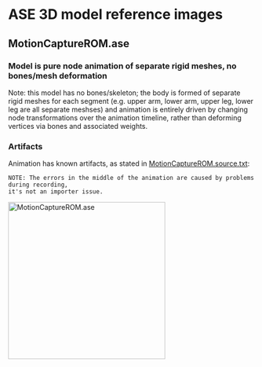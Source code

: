 # ASE 3D model reference images

## MotionCaptureROM.ase

### Model is pure node animation of separate rigid meshes, no bones/mesh deformation
Note: this model has no bones/skeleton; the body is formed of separate rigid meshes
for each segment (e.g. upper arm, lower arm, upper leg, lower leg are all separate meshses) 
and animation  is entirely driven by changing node transformations over the animation timeline, 
rather than deforming vertices via bones and associated weights.

### Artifacts
Animation has known artifacts, as stated in [MotionCaptureROM.source.txt](../MotionCaptureROM.source.txt):
```
NOTE: The errors in the middle of the animation are caused by problems during recording,
it's not an importer issue.
```

<img alt="MotionCaptureROM.ase" src="screenshots/MotionCaptureROM_ase.gif" width=320 />
